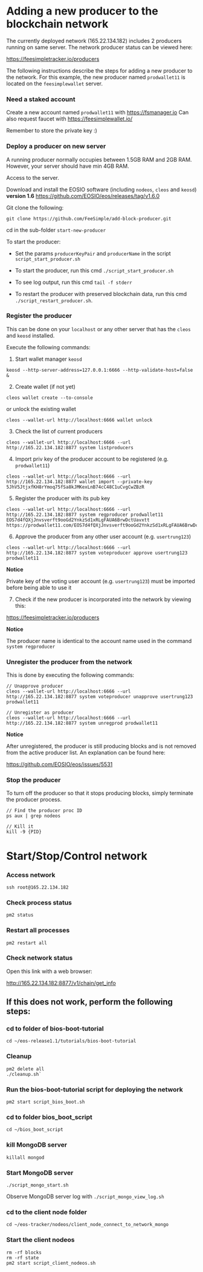 # Adding a new producer to the blockchain network

The currently deployed network (165.22.134.182) includes 2 producers running on same server. The network producer status can be viewed here:

https://feesimpletracker.io/producers

The following instructions describe the steps for adding a new producer to the network. For this example, the new producer named `prodwallet11` is located on the `feesimplewallet` server.

### Need a staked account

Create a new account named `prodwallet11` with https://fsmanager.io 
Can also request faucet with https://feesimplewallet.io/

Remember to store the private key :)

### Deploy a producer on new server

A running producer normally occupies between 1.5GB RAM and 2GB RAM. However, your server should have min 4GB RAM. 

Access to the server.

Download and install the EOSIO software (including `nodeos`, `cleos` and `keosd`) **version 1.6**
https://github.com/EOSIO/eos/releases/tag/v1.6.0

Git clone the following:

`git clone https://github.com/FeeSimple/add-block-producer.git`

cd in the sub-folder `start-new-producer`

To start the producer:

  - Set the params `producerKeyPair` and `producerName` in the script `script_start_producer.sh` 
  
  - To start the producer, run this cmd `./script_start_producer.sh`
  
  - To see log output, run this cmd `tail -f stderr`
  
  - To restart the producer with preserved blockchain data, run this cmd ` ./script_restart_producer.sh`.

### Register the producer

This can be done on your `localhost` or any other server that has the `cleos` and `keosd` installed.

Execute the following commands:

1. Start wallet manager `keosd`

`keosd --http-server-address=127.0.0.1:6666 --http-validate-host=false &`

2. Create wallet (if not yet)

`cleos wallet create --to-console`

or unlock the existing wallet

`cleos --wallet-url http://localhost:6666 wallet unlock`

3. Check the list of current producers

`cleos --wallet-url http://localhost:6666 --url http://165.22.134.182:8877 system listproducers`

4. Import priv key of the producer account to be registered (e.g. `prodwallet11`)

```
cleos --wallet-url http://localhost:6666 --url http://165.22.134.182:8877 wallet import --private-key 5JhV5JtjxfKH8rYmoq75fSa8kJMKexLnB74cC48C1uCvgCwZBzR
```

5. Register the producer with its pub key

```
cleos --wallet-url http://localhost:6666 --url http://165.22.134.182:8877 system regproducer prodwallet11 EOS7d4fQXjJnvsverft9ooGd2YnkzSd1xRLgFAUA6BrwDctUavxtt https://prodwallet11.com/EOS7d4fQXjJnvsverft9ooGd2YnkzSd1xRLgFAUA6BrwDctUavxtt
```

6. Approve the producer from any other user account (e.g. `usertrung123`)

```
cleos --wallet-url http://localhost:6666 --url http://165.22.134.182:8877 system voteproducer approve usertrung123 prodwallet11

```

**Notice**

Private key of the voting user account (e.g. `usertrung123`) must be imported before being able to use it

7. Check if the new producer is incorporated into the network by viewing this:

https://feesimpletracker.io/producers


**Notice**

The producer name is identical to the account name used in the command `system regproducer`

### Unregister the producer from the network

This is done by executing the following commands:

```
// Unapprove producer
cleos --wallet-url http://localhost:6666 --url http://165.22.134.182:8877 system voteproducer unapprove usertrung123 prodwallet11

// Unregister as producer
cleos --wallet-url http://localhost:6666 --url http://165.22.134.182:8877 system unregprod prodwallet11
```


**Notice**

After unregistered, the producer is still producing blocks and is not removed from the active producer list. An explanation can be found here:

https://github.com/EOSIO/eos/issues/5531


### Stop the producer

To turn off the producer so that it stops producing blocks, simply terminate the producer process.

```
// Find the producer proc ID
ps aux | grep nodeos

// Kill it
kill -9 {PID}
```

# Start/Stop/Control network

### Access network

`ssh root@165.22.134.182`

### Check process status

`pm2 status`

### Restart all processes

`pm2 restart all`

### Check network status

Open this link with a web browser:

http://165.22.134.182:8877/v1/chain/get_info


## If this does not work, perform the following steps:

### cd to folder of bios-boot-tutorial

`cd ~/eos-release1.1/tutorials/bios-boot-tutorial`

### Cleanup

```
pm2 delete all
./cleanup.sh`
```

### Run the bios-boot-tutorial script for deploying the network

`pm2 start script_bios_boot.sh`

### cd to folder bios_boot_script

`cd ~/bios_boot_script`

### kill MongoDB server

`killall mongod`

### Start MongoDB server

`./script_mongo_start.sh`

Observe MongoDB server log with `./script_mongo_view_log.sh`

### cd to the client node folder

`cd ~/eos-tracker/nodeos/client_node_connect_to_network_mongo`

### Start the client nodeos

```
rm -rf blocks
rm -rf state
pm2 start script_client_nodeos.sh
```
